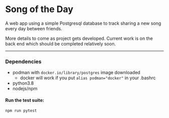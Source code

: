 # Song of the Day

A web app using a simple Postgresql database to track sharing a new song every day
between friends.

More details to come as project gets developed. Current work is on the back end which 
should be completed relatively soon.

---

### Dependencies

- podman with `docker.io/library/postgres` image downloaded
    - docker will work if you put `alias podman="docker"` in your .bashrc
- python3.8
- nodejs/npm

#### Run the test suite:

`npm run pytest`


